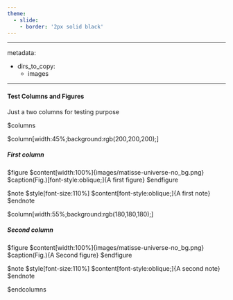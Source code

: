 ```yaml
---
theme:
  - slide:
    - border: '2px solid black'
---
```


---
metadata:
  - dirs_to_copy:
    - images
---

#### Test Columns and Figures

Just a two columns for testing purpose

$columns

$column[width:45%;background:rgb(200,200,200);]
##### First column

$figure
$content[width:100%]{images/matisse-universe-no_bg.png}
$caption(Fig.)[font-style:oblique;]{A first figure}
$endfigure

$note
$style[font-size:110%]
$content[font-style:oblique;]{A first note}
$endnote

$column[width:55%;background:rgb(180,180,180);]
##### Second column

$figure
$content[width:100%]{images/matisse-universe-no_bg.png}
$caption(Fig.){A Second figure}
$endfigure

$note
$style[font-size:110%]
$content[font-style:oblique;]{A second note}
$endnote

$endcolumns
